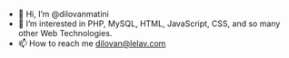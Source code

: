 - 👋 Hi, I’m @dilovanmatini
- 👀 I’m interested in PHP, MySQL, HTML, JavaScript, CSS, and so many other Web Technologies.
- 📫 How to reach me dilovan@lelav.com

<!---
dilovanmatini/dilovanmatini is a ✨ special ✨ repository because its `README.md` (this file) appears on your GitHub profile.
You can click the Preview link to take a look at your changes.
--->
